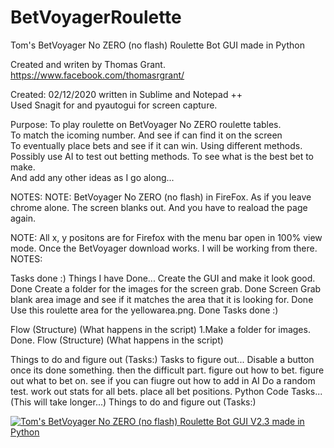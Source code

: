 # BetVoyagerRoulette
Tom's BetVoyager No ZERO (no flash) Roulette Bot GUI made in Python				
																												
Created and writen by Thomas Grant. https://www.facebook.com/thomasrgrant/										
																												
Created: 02/12/2020 written in Sublime and Notepad ++															
Used Snagit for and pyautogui for screen capture.																
																												
Purpose: To play roulette on BetVoyager No ZERO roulette tables.												
To match the icoming number. And see if can find it on the screen												
To eventually place bets and see if it can win. Using different methods.										
Possibly use AI to test out betting methods. To see what is the best bet to make.								
And add any other ideas as I go along...																		


NOTES: 
NOTE: BetVoyager No ZERO (no flash) in FireFox. 
As if you leave chrome alone. The screen blanks out. 
And you have to reaload the page again.

NOTE: All x, y positons are for Firefox with the menu bar open in 100% view mode.
Once the BetVoyager download works. I will be working from there.
 NOTES: 

Tasks done :) 
Things I have Done...
Create the GUI and make it look good. Done
Create a folder for the images for the screen grab. Done
Screen Grab blank area image and see if it matches the area that it is looking for. Done
Use this roulette area for the yellowarea.png. Done
 Tasks done :) 

Flow (Structure) (What happens in the script)
1.Make a folder for images. Done.
Flow (Structure) (What happens in the script)

Things to do and figure out (Tasks:) 
Tasks to figure out...
Disable a button once its done something.
then the difficult part.
figure out how to bet.
figure out what to bet on.
see if you can fiugre out how to add in AI
Do a random test.
work out stats for all bets.
place all bet positions.
Python Code Tasks... (This will take longer...)
 Things to do and figure out (Tasks:) 
 
[![Tom's BetVoyager No ZERO (no flash) Roulette Bot GUI V2.3 made in Python](https://img.youtube.com/vi/a5GHIRte8mk/0.jpg)](https://www.youtube.com/watch?v=a5GHIRte8mk)
